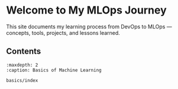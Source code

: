 # Welcome to My MLOps Journey

This site documents my learning process from DevOps to MLOps — concepts, tools, projects, and lessons learned.

## Contents
```{toctree}
:maxdepth: 2
:caption: Basics of Machine Learning

basics/index
